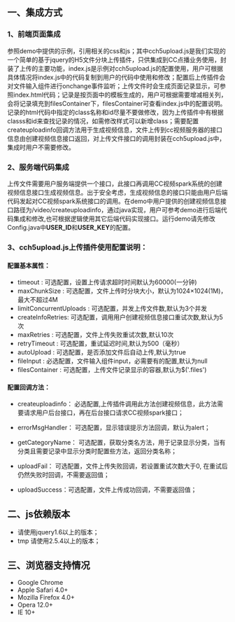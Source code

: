 ﻿## 一、集成方式
### 1、前端页面集成

参照demo中提供的示例，引用相关的css和js；其中cch5upload.js是我们实现的一个简单的基于jquery的H5文件分块上传插件，只供集成到CC点播业务使用，封装了上传的主要功能，index.js是示例对cch5upload.js的配置使用，用户可根据具体情况将index.js中的代码复制到用户的代码中使用和修改；配置后上传插件会对文件输入组件进行onchange事件监听；上传文件时会生成页面记录显示，可参照index.html代码；记录是按页面中的模板生成的，用户可根据需要增减相关列，会将记录填充到filesContainer下，filesContainer可查看index.js中的配置说明。记录的html代码中指定的class名称和id尽量不要做修改，因为上传插件中有根据classs和id来查找记录的情况，如需修改样式可以新增class；需要配置createuploadinfo回调方法用于生成视频信息，文件上传到cc视频服务器的接口信息由创建视频信息接口返回，对上传文件接口的调用封装在cch5upload.js中，集成时用户不需要修改。


### 2、服务端代码集成
上传文件需要用户服务端提供一个接口，此接口再调用CC视频spark系统的创建视频信息接口生成视频信息。出于安全考虑，生成视频信息的接口只能由用户后端代码发起对CC视频spark系统接口的调用。在demo中用户提供的创建视频信息接口路径为/video/createuploadinfo，通过java实现，用户可参考demo进行后端代码集成和修改,也可根据逻辑使用其它后端代码实现接口。运行demo请先修改Config.java中**USER_ID**和**USER_KEY**的配置。


### 3、cch5upload.js上传插件使用配置说明：

#### 配置基本属性：

* timeout : 可选配置，设置上传请求超时时间默认为60000(一分钟)
* maxChunkSize : 可选配置，文件上传时分块大小，默认为1024×1024(1M)，最大不超过4M
* limitConcurrentUploads : 可选配置，并发上传文件数,默认为3个并发
* createInfoRetries: 可选配置，调用用户创建视频信息接口重试次数,默认为5次
* maxRetries :  可选配置，文件上传失败重试次数,默认10次
* retryTimeout : 可选配置，重试延迟时间,默认为500（毫秒）
* autoUpload : 可选配置，是否添加文件后自动上传,默认为true
* fileInput : 必选配置，文件输入组件input，必需要有的配置,默认为null
* filesContainer : 可选配置，上传文件记录显示的容器,默认为$('.files')

#### 配置回调方法：
* createuploadinfo： 必选配置,上传插件调用此方法创建视频信息，此方法需要请求用户后台接口，再在后台接口请求CC视频spark接口；

* errorMsgHandler： 可选配置，显示错误提示方法回调，默认为alert；

* getCategoryName： 可选配置，获取分类名方法，用于记录显示分类，当有分类且需要记录中显示分类时配置些方法，返回分类名称；

* uploadFail： 可选配置，文件上传失败回调，若设置重试次数大于0, 在重试后仍然失败时回调，不需要返回值；

* uploadSuccess：可选配置，文件上传成功回调，不需要返回值；

## 二、js依赖版本

* 请使用jquery1.6以上的版本；
* tmp 请使用2.5.4以上的版本；

## 三、浏览器支持情况
* Google Chrome
* Apple Safari 4.0+
* Mozilla Firefox 4.0+
* Opera 12.0+
* IE 10+





